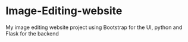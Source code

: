 # Image-Editing-website
My image editing website project using Bootstrap for the UI, python and Flask for the backend
